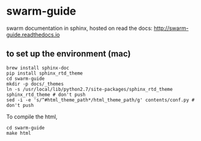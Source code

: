 # swarm-guide

swarm documentation in sphinx, hosted on read the docs: http://swarm-guide.readthedocs.io

## to set up the environment (mac)
```shell
brew install sphinx-doc
pip install sphinx_rtd_theme
cd swarm-guide
mkdir -p docs/_themes
ln -s /usr/local/lib/python2.7/site-packages/sphinx_rtd_theme sphinx_rtd_theme # don't push
sed -i -e 's/^#html_theme_path*/html_theme_path/g' contents/conf.py # don't push 
```

To compile the html,

```shell
cd swarm-guide
make html
```

